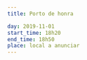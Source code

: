 ```yaml
---
title: Porto de honra

day: 2019-11-01
start_time: 18h20
end_time: 18h50
place: local a anunciar
---
```

